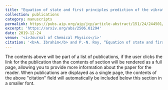 ```yaml
---
title: "Equation of state and first principles prediction of the vibrational matrix shift of solid parahydrogen"
collection: publications
category: manuscripts
permalink: https://pubs.aip.org/aip/jcp/article-abstract/151/24/244501/597276/Equation-of-state-and-first-principles-prediction?redirectedFrom=fulltext
excerpt: 'https://arxiv.org/abs/2506.01294'
date: 2019-12-24
venue: '<i>Journal of Chemical Physics</i>'
citation: '<b>A. Ibrahim</b> and P.-N. Roy, “Equation of state and first principles prediction of the vibrational matrix shift of solid parahydrogen”, <i>J. Chem. Phys.</i> <b>151</b>, 244501 (2019).'
---
```


The contents above will be part of a list of publications, if the user clicks the link for the publication than the contents of section will be rendered as a full page, allowing you to provide more information about the paper for the reader. When publications are displayed as a single page, the contents of the above "citation" field will automatically be included below this section in a smaller font.
